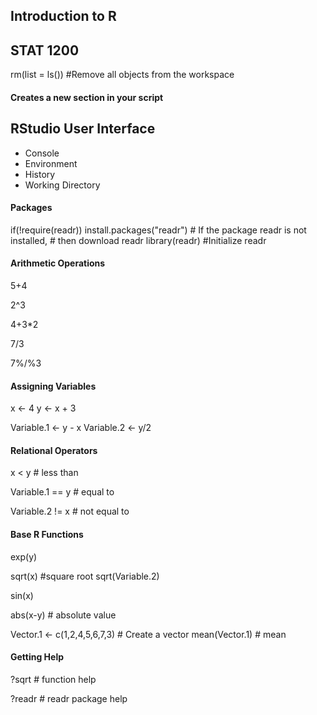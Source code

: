 ## Introduction to R ##
## STAT 1200 ##

rm(list = ls()) #Remove all objects from the workspace


#### Creates a new section in your script ####

## RStudio User Interface ##
- Console
- Environment
- History
- Working Directory

#### Packages ####

if(!require(readr)) install.packages("readr") # If the package readr is not installed, 
                                              # then download readr
library(readr) #Initialize readr


#### Arithmetic Operations ####

5+4

2^3

4+3*2

7/3

7%/%3


#### Assigning Variables ####


x <- 4
y <- x + 3


Variable.1 <- y - x
Variable.2 <- y/2


#### Relational Operators ####


x < y # less than

Variable.1 == y # equal to

Variable.2 != x # not equal to



#### Base R Functions ####

exp(y)

sqrt(x) #square root
sqrt(Variable.2)

sin(x)

abs(x-y) # absolute value

Vector.1 <- c(1,2,4,5,6,7,3) # Create a vector
mean(Vector.1) # mean


#### Getting Help ####

?sqrt # function help

?readr # readr package help
